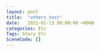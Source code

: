 ```yaml
---
layout: post
title:  "others_test"
date:   2021-02-13 08:00:00 +0000
categories: Etc
Tags: Story Etc
SceneCode: []
---
```

